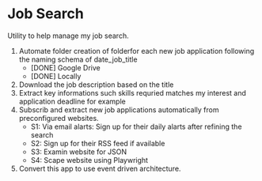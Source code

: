 # Job Search

Utility to help manage my job search.

1. Automate folder creation of folderfor each new job application following the naming schema of date_job_title
    * [DONE] Google Drive
    * [DONE] Locally 
2. Download the job description based on the title
3. Extract key informations such skills requried matches my interest and application deadline for example
4. Subscrib and extract new job applications automatically from preconfigured websites.
    * S1: Via email alarts: Sign up for their daily alarts after refining the search
    * S2: Sign up for their RSS feed if available
    * S3: Examin website for JSON
    * S4: Scape website using Playwright
5. Convert this app to use event driven architecture.

